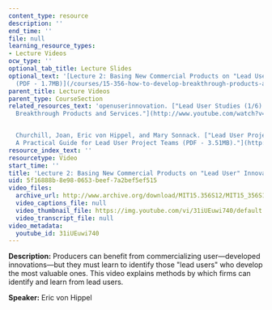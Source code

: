 ```yaml
---
content_type: resource
description: ''
end_time: ''
file: null
learning_resource_types:
- Lecture Videos
ocw_type: ''
optional_tab_title: Lecture Slides
optional_text: '[Lecture 2: Basing New Commercial Products on "Lead User" Innovations
  (PDF - 1.7MB)](/courses/15-356-how-to-develop-breakthrough-products-and-services-spring-2012/resources/mit15_356s12_lec02)'
parent_title: Lecture Videos
parent_type: CourseSection
related_resources_text: 'openuserinnovation. ["Lead User Studies (1/6) - Developing
  Breakthrough Products and Services."](http://www.youtube.com/watch?v=tNKrX1QxN6U)


  Churchill, Joan, Eric von Hippel, and Mary Sonnack. ["Lead User Project Handbook:
  A Practical Guide for Lead User Project Teams (PDF - 3.51MB)."](http://mit.edu/evhippel/www/Lead%20User%20Project%20Handbook%20%28Full%20Version%29.pdf)'
resource_index_text: ''
resourcetype: Video
start_time: ''
title: 'Lecture 2: Basing New Commercial Products on "Lead User" Innovations'
uid: 5f16888b-8e98-0653-beef-7a2bef5ef515
video_files:
  archive_url: http://www.archive.org/download/MIT15.356S12/MIT15_356S12lec2_300k.mp4
  video_captions_file: null
  video_thumbnail_file: https://img.youtube.com/vi/31iUEuwi740/default.jpg
  video_transcript_file: null
video_metadata:
  youtube_id: 31iUEuwi740
---
```


**Description:** Producers can benefit from commercializing user—developed innovations—but they must learn to identify those "lead users" who develop the most valuable ones. This video explains methods by which firms can identify and learn from lead users.

**Speaker:** Eric von Hippel



